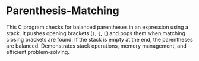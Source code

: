 # Parenthesis-Matching
This C program checks for balanced parentheses in an expression using a stack. It pushes opening brackets (`(`, `{`, `[`) and pops them when matching closing brackets are found. If the stack is empty at the end, the parentheses are balanced. Demonstrates stack operations, memory management, and efficient problem-solving.

